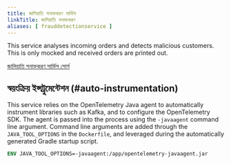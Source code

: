 ```yaml
---
title: জালিয়াতি সনাক্তকরণ সার্ভিস
linkTitle: জালিয়াতি সনাক্তকরণ
aliases: [ frauddetectionservice ]
---
```


This service analyses incoming orders and detects malicious customers. This is
only mocked and received orders are printed out.

[জালিয়াতি সনাক্তকরণ সার্ভিস সোর্স](https://github.com/open-telemetry/opentelemetry-demo/blob/main/src/fraud-detection/)

## স্বয়ংক্রিয় ইন্সট্রুমেন্টেশন (#auto-instrumentation)

This service relies on the OpenTelemetry Java agent to automatically instrument
libraries such as Kafka, and to configure the OpenTelemetry SDK. The agent is
passed into the process using the `-javaagent` command line argument. Command
line arguments are added through the `JAVA_TOOL_OPTIONS` in the `Dockerfile`,
and leveraged during the automatically generated Gradle startup script.

```dockerfile
ENV JAVA_TOOL_OPTIONS=-javaagent:/app/opentelemetry-javaagent.jar
```
